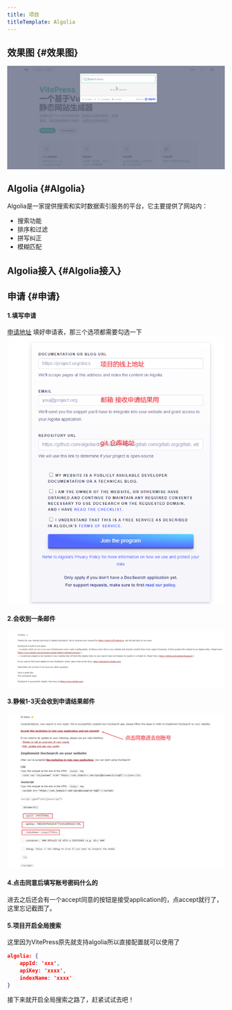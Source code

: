 ```yaml
---
title: 项目
titleTemplate: Algolia
---
```


## 效果图 {#效果图}
![全局搜索.gif](./img/全局搜索.gif)

## Algolia {#Algolia}
Algolia是一家提供搜索和实时数据索引服务的平台，它主要提供了网站内：
* 搜索功能
* 排序和过滤
* 拼写纠正
* 模糊匹配

## Algolia接入 {#Algolia接入}
## 申请 {#申请}
#### 1.填写申请
[申请地址](https://docsearch.algolia.com/apply) 填好申请表，那三个选项都需要勾选一下
![image.png](./img/form1.png)
#### 2.会收到一条邮件
![image1.png](./img/img1.png)
#### 3.静候1-3天会收到申请结果邮件
![image2.png](./img/申请成功.png)
#### 4.点击同意后填写账号密码什么的
进去之后还会有一个accept同意的按钮是接受application的，点accept就行了，这里忘记截图了。
#### 5.项目开启全局搜索
这里因为VitePress原先就支持algolia所以直接配置就可以使用了
```json
algolia: {
    appId: 'xxx',
    apiKey: 'xxxx',
    indexName: 'xxxx'
}
````

接下来就开启全局搜索之路了，赶紧试试去吧！

